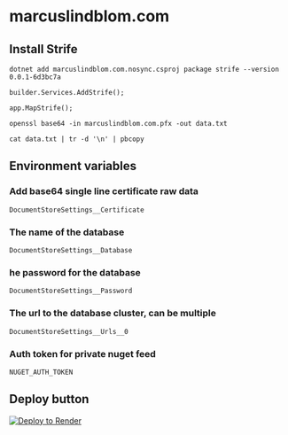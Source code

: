# marcuslindblom.com

## Install Strife

`dotnet add marcuslindblom.com.nosync.csproj package strife --version 0.0.1-6d3bc7a`

`builder.Services.AddStrife();`

`app.MapStrife();`

`openssl base64 -in marcuslindblom.com.pfx -out data.txt`

`cat data.txt | tr -d '\n' | pbcopy`

## Environment variables

### Add base64 single line certificate raw data

`DocumentStoreSettings__Certificate`

### The name of the database

`DocumentStoreSettings__Database`

### he password for the database

`DocumentStoreSettings__Password`

### The url to the database cluster, can be multiple

`DocumentStoreSettings__Urls__0`

### Auth token for private nuget feed

`NUGET_AUTH_TOKEN`

## Deploy button

[![Deploy to Render](https://render.com/images/deploy-to-render-button.svg)](https://render.com/deploy?repo=https://github.com/marcuslindblom/marcuslindblom.com)
